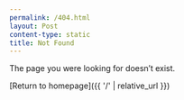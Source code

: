 ```yaml
---
permalink: /404.html
layout: Post
content-type: static
title: Not Found
---
```


The page you were looking for doesn’t exist.

[Return to homepage]({{ '/' | relative_url }})
